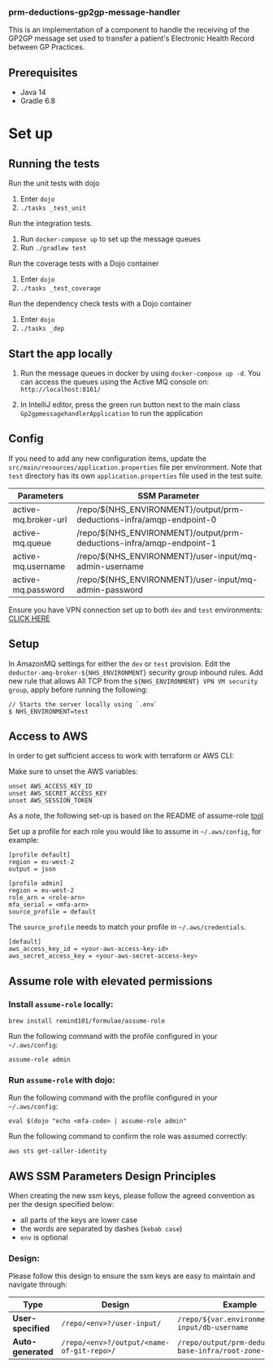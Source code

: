 ### prm-deductions-gp2gp-message-handler

This is an implementation of a component to handle the receiving of the GP2GP message set used to transfer a patient's Electronic Health Record between GP Practices.

## Prerequisites

- Java 14
- Gradle 6.8

# Set up

## Running the tests

Run the unit tests with dojo
1. Enter ` dojo `
2. `./tasks _test_unit`

Run the integration tests.

1. Run `docker-compose up` to set up the message queues
2. Run `./gradlew test`

Run the coverage tests with a Dojo container

1. Enter ` dojo `
2. `./tasks _test_coverage`

Run the dependency check tests with a Dojo container

1. Enter ` dojo `
2. `./tasks _dep`

## Start the app locally

1. Run the message queues in docker by using `docker-compose up -d`. 
You can access the queues using the Active MQ console on: `http://localhost:8161/`

2. In IntelliJ editor, press the green run button next to the main class `Gp2gpmessagehandlerApplication` to run the application

## Config

If you need to add any new configuration items, update the `src/main/resources/application.properties` file per environment. 
Note that `test` directory has its own `application.properties` file used in the test suite.

| Parameters          | SSM Parameter                                                             |
|---------------------|---------------------------------------------------------------------------|
| active-mq.broker-url| /repo/${NHS_ENVIRONMENT}/output/prm-deductions-infra/amqp-endpoint-0      |
| active-mq.queue     | /repo/${NHS_ENVIRONMENT}/output/prm-deductions-infra/amqp-endpoint-1      |
| active-mq.username  | /repo/${NHS_ENVIRONMENT}/user-input/mq-admin-username                     |
| active-mq.password  | /repo/${NHS_ENVIRONMENT}/user-input/mq-admin-password                     |

Ensure you have VPN connection set up to both `dev` and `test` environments:
[CLICK HERE](https://gpitbjss.atlassian.net/wiki/spaces/TW/pages/1832779966/VPN+for+Deductions+Services)

## Setup

In AmazonMQ settings for either the `dev` or `test` provision. Edit the `deductor-amq-broker-${NHS_ENVIRONMENT}`
security group inbound rules. Add new rule that allows All TCP from the `${NHS_ENVIRONMENT} VPN VM security group`,
apply before running the following:

```
// Starts the server locally using `.env`
$ NHS_ENVIRONMENT=test 
```

## Access to AWS

In order to get sufficient access to work with terraform or AWS CLI:

Make sure to unset the AWS variables:
```
unset AWS_ACCESS_KEY_ID
unset AWS_SECRET_ACCESS_KEY
unset AWS_SESSION_TOKEN
```

As a note, the following set-up is based on the README of assume-role [tool](https://github.com/remind101/assume-role)

Set up a profile for each role you would like to assume in `~/.aws/config`, for example:

```
[profile default]
region = eu-west-2
output = json

[profile admin]
region = eu-west-2
role_arn = <role-arn>
mfa_serial = <mfa-arn>
source_profile = default
```

The `source_profile` needs to match your profile in `~/.aws/credentials`.
```
[default]
aws_access_key_id = <your-aws-access-key-id>
aws_secret_access_key = <your-aws-secret-access-key>
```

## Assume role with elevated permissions

### Install `assume-role` locally:
`brew install remind101/formulae/assume-role`

Run the following command with the profile configured in your `~/.aws/config`:

`assume-role admin`

### Run `assume-role` with dojo:
Run the following command with the profile configured in your `~/.aws/config`:

`eval $(dojo "echo <mfa-code> | assume-role admin"`

Run the following command to confirm the role was assumed correctly:

`aws sts get-caller-identity`

## AWS SSM Parameters Design Principles

When creating the new ssm keys, please follow the agreed convention as per the design specified below:

* all parts of the keys are lower case
* the words are separated by dashes (`kebab case`)
* `env` is optional

### Design:
Please follow this design to ensure the ssm keys are easy to maintain and navigate through:

| Type               | Design                                  | Example                                               |
| -------------------| ----------------------------------------| ------------------------------------------------------|
| **User-specified** |`/repo/<env>?/user-input/`               | `/repo/${var.environment}/user-input/db-username`     |
| **Auto-generated** |`/repo/<env>?/output/<name-of-git-repo>/`| `/repo/output/prm-deductions-base-infra/root-zone-id` |
